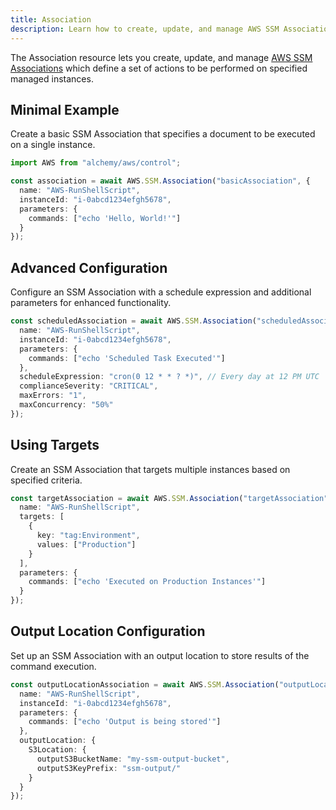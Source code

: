 ```yaml
---
title: Association
description: Learn how to create, update, and manage AWS SSM Associations using Alchemy Cloud Control.
---
```


The Association resource lets you create, update, and manage [AWS SSM Associations](https://docs.aws.amazon.com/ssm/latest/userguide/) which define a set of actions to be performed on specified managed instances.

## Minimal Example

Create a basic SSM Association that specifies a document to be executed on a single instance.

```ts
import AWS from "alchemy/aws/control";

const association = await AWS.SSM.Association("basicAssociation", {
  name: "AWS-RunShellScript",
  instanceId: "i-0abcd1234efgh5678",
  parameters: {
    commands: ["echo 'Hello, World!'"]
  }
});
```

## Advanced Configuration

Configure an SSM Association with a schedule expression and additional parameters for enhanced functionality.

```ts
const scheduledAssociation = await AWS.SSM.Association("scheduledAssociation", {
  name: "AWS-RunShellScript",
  instanceId: "i-0abcd1234efgh5678",
  parameters: {
    commands: ["echo 'Scheduled Task Executed'"]
  },
  scheduleExpression: "cron(0 12 * * ? *)", // Every day at 12 PM UTC
  complianceSeverity: "CRITICAL",
  maxErrors: "1",
  maxConcurrency: "50%"
});
```

## Using Targets

Create an SSM Association that targets multiple instances based on specified criteria.

```ts
const targetAssociation = await AWS.SSM.Association("targetAssociation", {
  name: "AWS-RunShellScript",
  targets: [
    {
      key: "tag:Environment",
      values: ["Production"]
    }
  ],
  parameters: {
    commands: ["echo 'Executed on Production Instances'"]
  }
});
```

## Output Location Configuration

Set up an SSM Association with an output location to store results of the command execution.

```ts
const outputLocationAssociation = await AWS.SSM.Association("outputLocationAssociation", {
  name: "AWS-RunShellScript",
  instanceId: "i-0abcd1234efgh5678",
  parameters: {
    commands: ["echo 'Output is being stored'"]
  },
  outputLocation: {
    S3Location: {
      outputS3BucketName: "my-ssm-output-bucket",
      outputS3KeyPrefix: "ssm-output/"
    }
  }
});
```